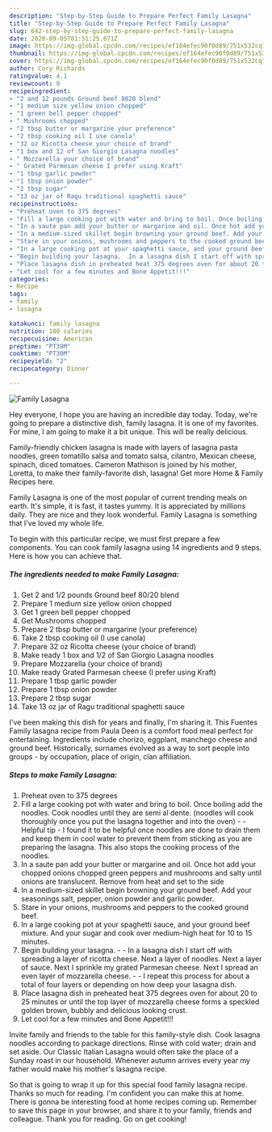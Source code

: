 ```yaml
---
description: "Step-by-Step Guide to Prepare Perfect Family Lasagna"
title: "Step-by-Step Guide to Prepare Perfect Family Lasagna"
slug: 642-step-by-step-guide-to-prepare-perfect-family-lasagna
date: 2020-09-05T01:51:25.071Z
image: https://img-global.cpcdn.com/recipes/ef164efec90f0d89/751x532cq70/family-lasagna-recipe-main-photo.jpg
thumbnail: https://img-global.cpcdn.com/recipes/ef164efec90f0d89/751x532cq70/family-lasagna-recipe-main-photo.jpg
cover: https://img-global.cpcdn.com/recipes/ef164efec90f0d89/751x532cq70/family-lasagna-recipe-main-photo.jpg
author: Cory Richards
ratingvalue: 4.1
reviewcount: 9
recipeingredient:
- "2 and 12 pounds Ground beef 8020 blend"
- "1 medium size yellow onion chopped"
- "1 green bell pepper chopped"
- " Mushrooms chopped"
- "2 tbsp butter or margarine your preference"
- "2 tbsp cooking oil I use canola"
- "32 oz Ricotta cheese your choice of brand"
- "1 box and 12 of San Giorgio Lasagna noodles"
- " Mozzarella your choice of brand"
- " Grated Parmesan cheese I prefer using Kraft"
- "1 tbsp garlic powder"
- "1 tbsp onion powder"
- "2 tbsp sugar"
- "13 oz jar of Ragu traditional spaghetti sauce"
recipeinstructions:
- "Preheat oven to 375 degrees"
- "Fill a large cooking pot with water and bring to boil. Once boiling add the noodles. Cook noodles until they are semi al dente. (noodles will cook thoroughly once you put the lasagna together and into the oven)   Helpful tip - I found it to be helpful once noodles are done to drain them and keep them in cool water to prevent them from sticking as you are preparing the lasagna. This also stops the cooking process of the noodles."
- "In a saute pan add your butter or margarine and oil. Once hot add your chopped onions chopped green peppers and mushrooms and salty until onions are translucent. Remove from heat and set to the side"
- "In a medium-sized skillet begin browning your ground beef. Add your seasonings salt, pepper, onion powder and garlic powder."
- "Stare in your onions, mushrooms and peppers to the cooked ground beef."
- "In a large cooking pot at your spaghetti sauce, and your ground beef mixture. And your sugar and cook over medium-high heat for 10 to 15 minutes."
- "Begin building your lasagna.  In a lasagna dish I start off with spreading a layer of ricotta cheese. Next a layer of noodles. Next a layer of sauce. Next I sprinkle my grated Parmesan cheese. Next I spread an even layer of mozzarella cheese.  I repeat this process for about a total of four layers or depending on how deep your lasagna dish."
- "Place lasagna dish in preheated heat 375 degrees oven for about 20 to 25 minutes or until the top layer of mozzarella cheese forms a speckled golden brown, bubbly and delicious looking crust."
- "Let cool for a few minutes and Bone Appetit!!!"
categories:
- Recipe
tags:
- family
- lasagna

katakunci: family lasagna 
nutrition: 180 calories
recipecuisine: American
preptime: "PT39M"
cooktime: "PT30M"
recipeyield: "2"
recipecategory: Dinner

---
```



![Family Lasagna](https://img-global.cpcdn.com/recipes/ef164efec90f0d89/751x532cq70/family-lasagna-recipe-main-photo.jpg)

Hey everyone, I hope you are having an incredible day today. Today, we're going to prepare a distinctive dish, family lasagna. It is one of my favorites. For mine, I am going to make it a bit unique. This will be really delicious.

Family-friendly chicken lasagna is made with layers of lasagna pasta noodles, green tomatillo salsa and tomato salsa, cilantro, Mexican cheese, spinach, diced tomatoes. Cameron Mathison is joined by his mother, Loretta, to make their family-favorite dish, lasagna! Get more Home &amp; Family Recipes here.

Family Lasagna is one of the most popular of current trending meals on earth. It's simple, it is fast, it tastes yummy. It is appreciated by millions daily. They are nice and they look wonderful. Family Lasagna is something that I've loved my whole life.


To begin with this particular recipe, we must first prepare a few components. You can cook family lasagna using 14 ingredients and 9 steps. Here is how you can achieve that.

<!--inarticleads1-->

##### The ingredients needed to make Family Lasagna:

1. Get 2 and 1/2 pounds Ground beef 80/20 blend
1. Prepare 1 medium size yellow onion chopped
1. Get 1 green bell pepper chopped
1. Get  Mushrooms chopped
1. Prepare 2 tbsp butter or margarine (your preference)
1. Take 2 tbsp cooking oil (I use canola)
1. Prepare 32 oz Ricotta cheese (your choice of brand)
1. Make ready 1 box and 1/2 of San Giorgio Lasagna noodles
1. Prepare  Mozzarella (your choice of brand)
1. Make ready  Grated Parmesan cheese (I prefer using Kraft)
1. Prepare 1 tbsp garlic powder
1. Prepare 1 tbsp onion powder
1. Prepare 2 tbsp sugar
1. Take 13 oz jar of Ragu traditional spaghetti sauce


I&#39;ve been making this dish for years and finally, I&#39;m sharing it. This Fuentes Family lasagna recipe from Paula Deen is a comfort food meal perfect for entertaining. Ingredients include chorizo, eggplant, manchego cheese and ground beef. Historically, surnames evolved as a way to sort people into groups - by occupation, place of origin, clan affiliation. 

<!--inarticleads2-->

##### Steps to make Family Lasagna:

1. Preheat oven to 375 degrees
1. Fill a large cooking pot with water and bring to boil. Once boiling add the noodles. Cook noodles until they are semi al dente. (noodles will cook thoroughly once you put the lasagna together and into the oven)  -  - Helpful tip - I found it to be helpful once noodles are done to drain them and keep them in cool water to prevent them from sticking as you are preparing the lasagna. This also stops the cooking process of the noodles.
1. In a saute pan add your butter or margarine and oil. Once hot add your chopped onions chopped green peppers and mushrooms and salty until onions are translucent. Remove from heat and set to the side
1. In a medium-sized skillet begin browning your ground beef. Add your seasonings salt, pepper, onion powder and garlic powder.
1. Stare in your onions, mushrooms and peppers to the cooked ground beef.
1. In a large cooking pot at your spaghetti sauce, and your ground beef mixture. And your sugar and cook over medium-high heat for 10 to 15 minutes.
1. Begin building your lasagna. -  - In a lasagna dish I start off with spreading a layer of ricotta cheese. Next a layer of noodles. Next a layer of sauce. Next I sprinkle my grated Parmesan cheese. Next I spread an even layer of mozzarella cheese. -  - I repeat this process for about a total of four layers or depending on how deep your lasagna dish.
1. Place lasagna dish in preheated heat 375 degrees oven for about 20 to 25 minutes or until the top layer of mozzarella cheese forms a speckled golden brown, bubbly and delicious looking crust.
1. Let cool for a few minutes and Bone Appetit!!!


Invite family and friends to the table for this family-style dish. Cook lasagna noodles according to package directions. Rinse with cold water; drain and set aside. Our Classic Italian Lasagna would often take the place of a Sunday roast in our household. Whenever autumn arrives every year my father would make his mother&#39;s lasagna recipe. 

So that is going to wrap it up for this special food family lasagna recipe. Thanks so much for reading. I'm confident you can make this at home. There is gonna be interesting food at home recipes coming up. Remember to save this page in your browser, and share it to your family, friends and colleague. Thank you for reading. Go on get cooking!
